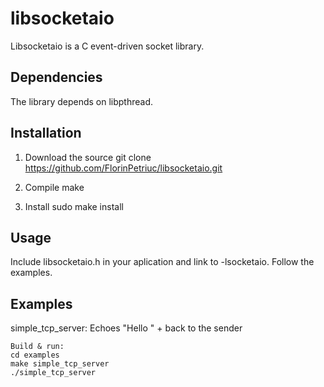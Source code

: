 # libsocketaio

Libsocketaio is a C event-driven socket library.

## Dependencies

The library depends on libpthread.

## Installation

1. Download the source
	git clone https://github.com/FlorinPetriuc/libsocketaio.git
	
2. Compile
	make
	
3. Install
	sudo make install
	
## Usage

Include libsocketaio.h in your aplication and link to -lsocketaio.
Follow the examples. 

## Examples

simple_tcp_server:
	Echoes "Hello " + <client data> back to the sender
	
	Build & run: 
	cd examples
	make simple_tcp_server
	./simple_tcp_server
